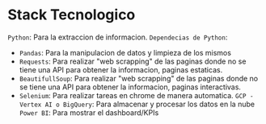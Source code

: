 # Stack Tecnologico

`Python`: Para la extraccion de informacion.
`Dependecias de Python`:
  * `Pandas`: Para la manipulacion de datos y limpieza de los mismos
  * `Requests`: Para realizar "web scrapping" de las paginas donde no se tiene una API para obtener la informacion, paginas estaticas.
  * `BeautifullSoup`: Para realizar "web scrapping" de las paginas donde no se tiene una API para obtener la informacion, paginas interactivas.
  * `Selenium`: Para realizar tareas en chrome de manera automatica.
`GCP - Vertex AI o BigQuery`: Para almacenar y procesar los datos en la nube
`Power BI`: Para mostrar el dashboard/KPIs

